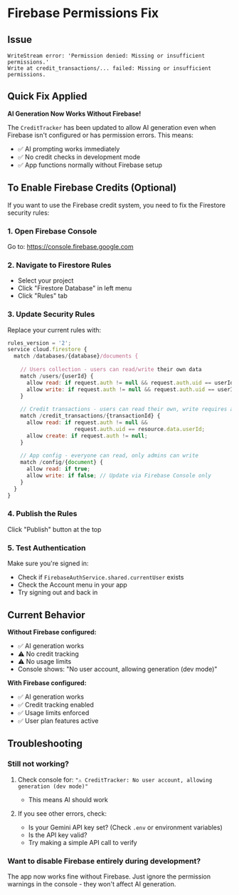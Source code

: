 # Firebase Permissions Fix

## Issue
```
WriteStream error: 'Permission denied: Missing or insufficient permissions.'
Write at credit_transactions/... failed: Missing or insufficient permissions.
```

## Quick Fix Applied

**AI Generation Now Works Without Firebase!**

The `CreditTracker` has been updated to allow AI generation even when Firebase isn't configured or has permission errors. This means:
- ✅ AI prompting works immediately
- ✅ No credit checks in development mode
- ✅ App functions normally without Firebase setup

## To Enable Firebase Credits (Optional)

If you want to use the Firebase credit system, you need to fix the Firestore security rules:

### 1. Open Firebase Console
Go to: https://console.firebase.google.com

### 2. Navigate to Firestore Rules
- Select your project
- Click "Firestore Database" in left menu
- Click "Rules" tab

### 3. Update Security Rules

Replace your current rules with:

```javascript
rules_version = '2';
service cloud.firestore {
  match /databases/{database}/documents {
    
    // Users collection - users can read/write their own data
    match /users/{userId} {
      allow read: if request.auth != null && request.auth.uid == userId;
      allow write: if request.auth != null && request.auth.uid == userId;
    }
    
    // Credit transactions - users can read their own, write requires auth
    match /credit_transactions/{transactionId} {
      allow read: if request.auth != null && 
                     request.auth.uid == resource.data.userId;
      allow create: if request.auth != null;
    }
    
    // App config - everyone can read, only admins can write
    match /config/{document} {
      allow read: if true;
      allow write: if false; // Update via Firebase Console only
    }
  }
}
```

### 4. Publish the Rules
Click "Publish" button at the top

### 5. Test Authentication
Make sure you're signed in:
- Check if `FirebaseAuthService.shared.currentUser` exists
- Check the Account menu in your app
- Try signing out and back in

## Current Behavior

**Without Firebase configured:**
- ✅ AI generation works
- ⚠️ No credit tracking
- ⚠️ No usage limits
- Console shows: "No user account, allowing generation (dev mode)"

**With Firebase configured:**
- ✅ AI generation works
- ✅ Credit tracking enabled
- ✅ Usage limits enforced
- ✅ User plan features active

## Troubleshooting

### Still not working?
1. Check console for: `"⚠️ CreditTracker: No user account, allowing generation (dev mode)"`
   - This means AI should work
   
2. If you see other errors, check:
   - Is your Gemini API key set? (Check `.env` or environment variables)
   - Is the API key valid?
   - Try making a simple API call to verify

### Want to disable Firebase entirely during development?
The app now works fine without Firebase. Just ignore the permission warnings in the console - they won't affect AI generation.
